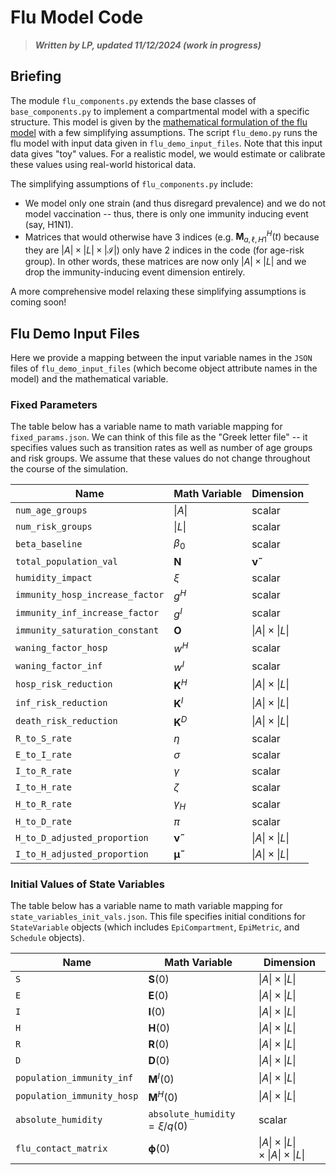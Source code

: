 # Flu Model Code

> ***Written by LP, updated 11/12/2024 (work in progress)***

## Briefing

The module `flu_components.py` extends the base classes of `base_components.py` to implement a compartmental model with a specific structure. This model is given by the [mathematical formulation of the flu model](math_flu_components.md) with a few simplifying assumptions. The script `flu_demo.py` runs the flu model with input data given in `flu_demo_input_files`. Note that this input data gives "toy" values. For a realistic model, we would estimate or calibrate these values using real-world historical data. 

The simplifying assumptions of `flu_components.py` include:

- We model only one strain (and thus disregard prevalence) and we do not model vaccination -- thus, there is only one immunity inducing event (say, H1N1).
- Matrices that would otherwise have $3$ indices (e.g. $\boldsymbol{M}_{a, \ell, H1}^H(t)$ because they are $\lvert A \rvert \times \lvert L \rvert \times \lvert \mathcal I \rvert$) only have $2$ indices in the code (for age-risk group). In other words, these matrices are now only $\lvert A \rvert \times \lvert L \rvert$ and we drop the immunity-inducing event dimension entirely.

A more comprehensive model relaxing these simplifying assumptions is coming soon!

## Flu Demo Input Files

Here we provide a mapping between the input variable names in the `JSON` files of `flu_demo_input_files` (which become object attribute names in the model) and the mathematical variable.

### Fixed Parameters

The table below has a variable name to math variable mapping for `fixed_params.json`. We can think of this file as the "Greek letter file" -- it specifies values such as transition rates as well as number of age groups and risk groups. We assume that these values do not change throughout the course of the simulation.  

| Name                            | Math Variable              | Dimension                                |
|---------------------------------|----------------------------|------------------------------------------|
| `num_age_groups`                | $\lvert A \rvert$          | scalar                                   |
| `num_risk_groups`               | $\lvert L \rvert$          | scalar                                   |
| `beta_baseline`                 | $\beta_0$                  | scalar                                   |
| `total_population_val`          | $\boldsymbol{N}$           | $\boldsymbol{\tilde{\nu}}$ | $\lvert A \rvert                            |
| `humidity_impact`               | $\xi$                      | scalar                                   |
| `immunity_hosp_increase_factor` | $g^H$                      | scalar                                   |
| `immunity_inf_increase_factor`  | $g^I$                      | scalar                                   |
| `immunity_saturation_constant`  | $\boldsymbol{O}$           | $\lvert A \rvert \times \lvert L \rvert$ |
| `waning_factor_hosp`            | $w^H$                      | scalar                                   |
| `waning_factor_inf`             | $w^I$                      | scalar                                   |
| `hosp_risk_reduction`           | $\boldsymbol{K}^H$         | $\lvert A \rvert \times \lvert L \rvert$ |
| `inf_risk_reduction`            | $\boldsymbol{K}^I$         | $\lvert A \rvert \times \lvert L \rvert$ |
| `death_risk_reduction`          | $\boldsymbol{K}^D$         | $\lvert A \rvert \times \lvert L \rvert$ |
| `R_to_S_rate`                   | $\eta$                     | scalar                                   |
| `E_to_I_rate`                   | $\sigma$                   | scalar                                   |
| `I_to_R_rate`                   | $\gamma$                   | scalar                                   |
| `I_to_H_rate`                   | $\zeta$                    | scalar                                   |
| `H_to_R_rate`                   | $\gamma_H$                 | scalar                                   |
| `H_to_D_rate`                   | $\pi$                      | scalar                                   |
| `H_to_D_adjusted_proportion`    | $\boldsymbol{\tilde{\nu}}$ | $\lvert A \rvert \times \lvert L \rvert$ |
| `I_to_H_adjusted_proportion`    | $\boldsymbol{\tilde{\mu}}$ | $\lvert A \rvert \times \lvert L \rvert$ |

### Initial Values of State Variables

The table below has a variable name to math variable mapping for `state_variables_init_vals.json`. This file specifies initial conditions for `StateVariable` objects (which includes `EpiCompartment`, `EpiMetric`, and `Schedule` objects). 

| Name                       | Math Variable                        | Dimension                                |
|----------------------------|--------------------------------------|------------------------------------------|
| `S`                        | $\boldsymbol{S}(0)$                | $\lvert A \rvert \times \lvert L \rvert$ |
| `E`                        | $\boldsymbol{E}(0)$                | $\lvert A \rvert \times \lvert L \rvert$ |
| `I`                        | $\boldsymbol{I}(0)$                | $\lvert A \rvert \times \lvert L \rvert$ |
| `H`                        | $\boldsymbol{H}(0)$                | $\lvert A \rvert \times \lvert L \rvert$ |
| `R`                        | $\boldsymbol{R}(0)$                | $\lvert A \rvert \times \lvert L \rvert$ |
| `D`                        | $\boldsymbol{D}(0)$                | $\lvert A \rvert \times \lvert L \rvert$ |
| `population_immunity_inf`  | $\boldsymbol{M}^I(0)$              | $\lvert A \rvert \times \lvert L \rvert$ |
| `population_immunity_hosp` | $\boldsymbol{M}^H(0)$              | $\lvert A \rvert \times \lvert L \rvert$ |
| `absolute_humidity`        | `absolute_humidity` $= \xi / q(0)$ | scalar                                   |
| `flu_contact_matrix`       | $\boldsymbol{\phi}(0)$ 			  | $\lvert A \rvert \times \lvert L \rvert \times \lvert A \rvert \times \lvert L \rvert$ |